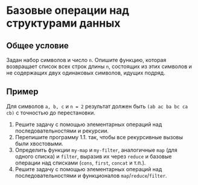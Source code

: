 # Базовые операции над структурами данных

## Общее условие

Задан набор символов и число `n`. Опишите функцию, которая возвращает список всех строк длины `n`,
состоящих из этих символов и не содержащих двух одинаковых символов, идущих подряд.

## Пример

Для символов `а, b, c` и `n = 2` результат должен быть `(ab ac ba bc ca cb)` с точностью до
перестановки.

1. Решите задачу с помощью элементарных операций над последовательностями и рекурсии.
2. Перепишите программу 1.1. так, чтобы все рекурсивные вызовы были хвостовыми.
3. Определить функции `my-map` и `my-filter`, аналогичные `map` (для одного списка) и `filter`, выразив их через `reduce` и базовые операции над списками (`cons`, `first`, `concat` и т.п.).
4. Решите задачу с помощью элементарных операций над последовательностями и функционалов
`map`/`reduce`/`filter`.
